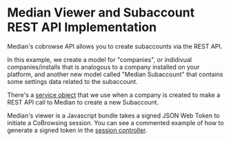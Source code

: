 # Median Viewer and Subaccount REST API Implementation

Median's cobrowse API allows you to create subaccounts via the REST API. 

In this example, we create a model for "companies", or indidivual companies/installs that is analogous to a company installed on your platform, and another new model called "Median Subaccount" that contains some settings data related to the subaccount.

There's a [service object](https://github.com/HelloMedian/cobrowse-implementation-rails/blob/master/viewer-implementation/app/services/median_subaccount_service.rb) that we use when a company is created to make a REST API call to Median to create a new Subaccount.

Median's viewer is a Javascript bundle takes a signed JSON Web Token to initiate a CoBrowsing session. You can see a commented example of how to generate a signed token in the [session controller](https://github.com/HelloMedian/cobrowse-implementation-rails/blob/master/viewer-implementation/app/controllers/session_controller.rb).
